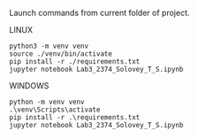 Launch commands from current folder of project.

LINUX
```
python3 -m venv venv
source ./venv/bin/activate
pip install -r ./requirements.txt
jupyter notebook Lab3_2374_Solovey_T_S.ipynb
```

WINDOWS
```
python -m venv venv
.\venv\Scripts\activate
pip install -r .\requirements.txt
jupyter notebook Lab3_2374_Solovey_T_S.ipynb
```